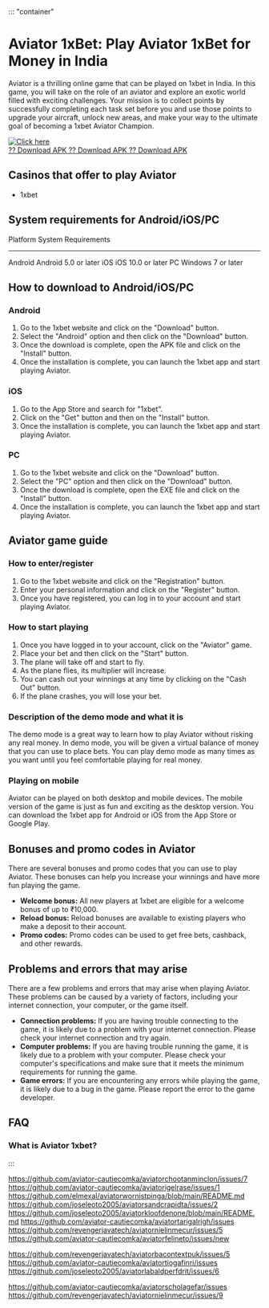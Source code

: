 ::: \"container\"
# Aviator 1xBet: Play Aviator 1xBet for Money in India

Aviator is a thrilling online game that can be played on 1xbet in India.
In this game, you will take on the role of an aviator and explore an
exotic world filled with exciting challenges. Your mission is to collect
points by successfully completing each task set before you and use those
points to upgrade your aircraft, unlock new areas, and make your way to
the ultimate goal of becoming a 1xbet Aviator Champion.

[![Click
here](https://readscoops.com/wp-content/uploads/2023/03/Readscoop-aviator-1-1.jpg)](https://traff.sbs/deff?key=aviator+1xbet)\
[?? Download APK ?? Download APK ?? Download
APK](https://traff.sbs/deff?key=aviator+1xbet)

## Casinos that offer to play Aviator

-   1xbet

## System requirements for Android/iOS/PC

  Platform   System Requirements
  ---------- ----------------------
  Android    Android 5.0 or later
  iOS        iOS 10.0 or later
  PC         Windows 7 or later

## How to download to Android/iOS/PC

### Android

1.  Go to the 1xbet website and click on the "Download" button.
2.  Select the "Android" option and then click on the
    "Download" button.
3.  Once the download is complete, open the APK file and click on the
    "Install" button.
4.  Once the installation is complete, you can launch the 1xbet app and
    start playing Aviator.

### iOS

1.  Go to the App Store and search for "1xbet".
2.  Click on the "Get" button and then on the "Install"
    button.
3.  Once the installation is complete, you can launch the 1xbet app and
    start playing Aviator.

### PC

1.  Go to the 1xbet website and click on the "Download" button.
2.  Select the "PC" option and then click on the "Download"
    button.
3.  Once the download is complete, open the EXE file and click on the
    "Install" button.
4.  Once the installation is complete, you can launch the 1xbet app and
    start playing Aviator.

## Aviator game guide

### How to enter/register

1.  Go to the 1xbet website and click on the "Registration"
    button.
2.  Enter your personal information and click on the "Register"
    button.
3.  Once you have registered, you can log in to your account and start
    playing Aviator.

### How to start playing

1.  Once you have logged in to your account, click on the
    "Aviator" game.
2.  Place your bet and then click on the "Start" button.
3.  The plane will take off and start to fly.
4.  As the plane flies, its multiplier will increase.
5.  You can cash out your winnings at any time by clicking on the
    "Cash Out" button.
6.  If the plane crashes, you will lose your bet.

### Description of the demo mode and what it is

The demo mode is a great way to learn how to play Aviator without
risking any real money. In demo mode, you will be given a virtual
balance of money that you can use to place bets. You can play demo mode
as many times as you want until you feel comfortable playing for real
money.

### Playing on mobile

Aviator can be played on both desktop and mobile devices. The mobile
version of the game is just as fun and exciting as the desktop version.
You can download the 1xbet app for Android or iOS from the App Store or
Google Play.

## Bonuses and promo codes in Aviator

There are several bonuses and promo codes that you can use to play
Aviator. These bonuses can help you increase your winnings and have more
fun playing the game.

-   **Welcome bonus:** All new players at 1xbet are eligible for a
    welcome bonus of up to ₹10,000.
-   **Reload bonus:** Reload bonuses are available to existing players
    who make a deposit to their account.
-   **Promo codes:** Promo codes can be used to get free bets, cashback,
    and other rewards.

## Problems and errors that may arise

There are a few problems and errors that may arise when playing Aviator.
These problems can be caused by a variety of factors, including your
internet connection, your computer, or the game itself.

-   **Connection problems:** If you are having trouble connecting to the
    game, it is likely due to a problem with your internet connection.
    Please check your internet connection and try again.
-   **Computer problems:** If you are having trouble running the game,
    it is likely due to a problem with your computer. Please check your
    computer\'s specifications and make sure that it meets the minimum
    requirements for running the game.
-   **Game errors:** If you are encountering any errors while playing
    the game, it is likely due to a bug in the game. Please report the
    error to the game developer.

## FAQ

### What is Aviator 1xbet?
:::

https://github.com/aviator-cautiecomka/aviatorchootanminclon/issues/7
https://github.com/aviator-cautiecomka/aviatorigelrase/issues/1
https://github.com/elmexal/aviatorwornistpinga/blob/main/README.md
https://github.com/joseleoto2005/aviatorsandcrapidta/issues/2
https://github.com/joseleoto2005/aviatorkloofdenone/blob/main/README.md
https://github.com/aviator-cautiecomka/aviatortarigalrigh/issues
https://github.com/revengerjavatech/aviatornielinmecur/issues/5
https://github.com/aviator-cautiecomka/aviatorfelineto/issues/new

https://github.com/revengerjavatech/aviatorbacontextpuk/issues/5
https://github.com/aviator-cautiecomka/aviatortiogafinri/issues
https://github.com/joseleoto2005/aviatorlabaldperfdrit/issues/6

https://github.com/aviator-cautiecomka/aviatorscholagefar/issues
https://github.com/revengerjavatech/aviatornielinmecur/issues/9
